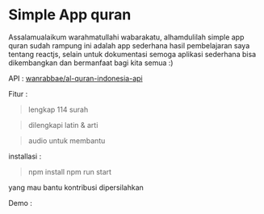# Simple App quran

<p>Assalamualaikum warahmatullahi wabarakatu, alhamdulilah simple app quran  sudah rampung ini adalah app sederhana hasil pembelajaran saya tentang reactjs, selain untuk dokumentasi semoga aplikasi sederhana bisa dikembangkan dan bermanfaat bagi kita semua :)</p>

<p> API : <a href="https://github.com/wanrabbae/al-quran-indonesia-api">wanrabbae/al-quran-indonesia-api</a></P>

<p> Fitur : </p>

> lengkap 114 surah

> dilengkapi latin & arti

> audio untuk membantu 

<P>installasi :</p>

> npm install
> npm run start

<p>yang mau bantu kontribusi dipersilahkan</P>

<p>Demo : <a href=""></a></P>
